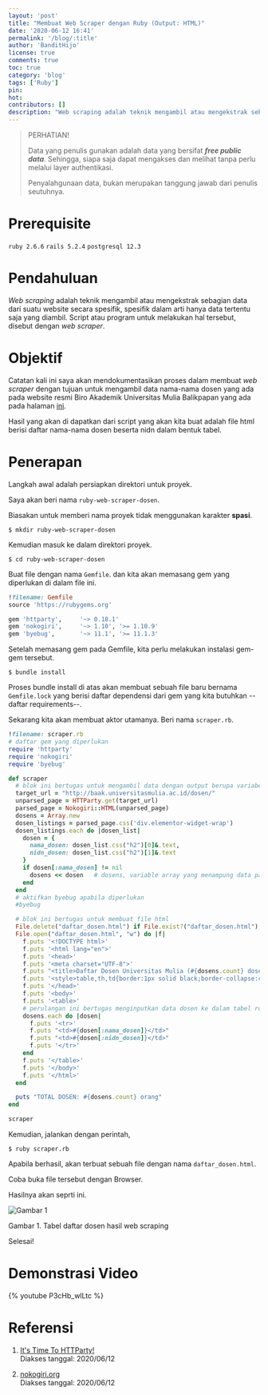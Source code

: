 ```yaml
---
layout: 'post'
title: "Membuat Web Scraper dengan Ruby (Output: HTML)"
date: '2020-06-12 16:41'
permalink: '/blog/:title'
author: 'BanditHijo'
license: true
comments: true
toc: true
category: 'blog'
tags: ['Ruby']
pin:
hot:
contributors: []
description: "Web scraping adalah teknik mengambil atau mengekstrak sebagian data dari suatu website secara spesifik secara otomatis."
---
```


> PERHATIAN!
> 
> Data yang penulis gunakan adalah data yang bersifat ***free public data***. Sehingga, siapa saja dapat mengakses dan melihat tanpa perlu melalui layer authentikasi.
> 
> Penyalahgunaan data, bukan merupakan tanggung jawab dari penulis seutuhnya.


# Prerequisite

`ruby 2.6.6` `rails 5.2.4` `postgresql 12.3`


# Pendahuluan

*Web scraping* adalah teknik mengambil atau mengekstrak sebagian data dari suatu website secara spesifik, spesifik dalam arti hanya data tertentu saja yang diambil. Script atau program untuk melakukan hal tersebut, disebut dengan *web scraper*.


# Objektif

Catatan kali ini saya akan mendokumentasikan proses dalam membuat *web scraper* dengan tujuan untuk mengambil data nama-nama dosen yang ada pada website resmi Biro Akademik Universitas Mulia Balikpapan yang ada pada halaman [ini](http://baak.universitasmulia.ac.id/dosen/).

Hasil yang akan di dapatkan dari script yang akan kita buat adalah file html berisi daftar nama-nama dosen beserta nidn dalam bentuk tabel.


# Penerapan

Langkah awal adalah persiapkan direktori untuk proyek.

Saya akan beri nama `ruby-web-scraper-dosen`.

Biasakan untuk memberi nama proyek tidak menggunakan karakter **spasi**.

```
$ mkdir ruby-web-scraper-dosen
```

Kemudian masuk ke dalam direktori proyek.

```
$ cd ruby-web-scraper-dosen
```

Buat file dengan nama `Gemfile`. dan kita akan memasang gem yang diperlukan di dalam file ini.

```ruby
!filename: Gemfile
source 'https://rubygems.org'

gem 'httparty',     '~> 0.18.1'
gem 'nokogiri',     '~> 1.10', '>= 1.10.9'
gem 'byebug',       '~> 11.1', '>= 11.1.3'
```

Setelah memasang gem pada Gemfile, kita perlu melakukan instalasi gem-gem tersebut.

```
$ bundle install
```

Proses bundle install di atas akan membuat sebuah file baru bernama `Gemfile.lock` yang berisi daftar dependensi dari gem yang kita butuhkan --daftar requirements--.

Sekarang kita akan membuat aktor utamanya. Beri nama `scraper.rb`.

```ruby
!filename: scraper.rb
# daftar gem yang diperlukan
require 'httparty'
require 'nokogiri'
require 'byebug'

def scraper
  # blok ini bertugas untuk mengambil data dengan output berupa variabel array
  target_url = "http://baak.universitasmulia.ac.id/dosen/"
  unparsed_page = HTTParty.get(target_url)
  parsed_page = Nokogiri::HTML(unparsed_page)
  dosens = Array.new
  dosen_listings = parsed_page.css('div.elementor-widget-wrap')
  dosen_listings.each do |dosen_list|
    dosen = {
      nama_dosen: dosen_list.css("h2")[0]&.text,
      nidn_dosen: dosen_list.css("h2")[1]&.text
    }
    if dosen[:nama_dosen] != nil
      dosens << dosen   # dosens, variable array yang menampung data para dosen
    end
  end
  # aktifkan byebug apabila diperlukan
  #byebug

  # blok ini bertugas untuk membuat file html
  File.delete("daftar_dosen.html") if File.exist?("daftar_dosen.html")
  File.open("daftar_dosen.html", "w") do |f|
    f.puts '<!DOCTYPE html>'
    f.puts '<html lang="en">'
    f.puts '<head>'
    f.puts '<meta charset="UTF-8">'
    f.puts "<title>Daftar Dosen Universitas Mulia (#{dosens.count} dosen)</title>"
    f.puts '<style>table,th,td{border:1px solid black;border-collapse:collapse;}</style>'
    f.puts '</head>'
    f.puts '<body>'
    f.puts '<table>'
    # perulangan ini bertugas menginputkan data dosen ke dalam tabel row
    dosens.each do |dosen|
      f.puts '<tr>'
      f.puts "<td>#{dosen[:nama_dosen]}</td>"
      f.puts "<td>#{dosen[:nidn_dosen]}</td>"
      f.puts '</tr>'
    end
    f.puts '</table>'
    f.puts '</body>'
    f.puts '</html>'
  end

  puts "TOTAL DOSEN: #{dosens.count} orang"
end

scraper
```

Kemudian, jalankan dengan perintah,

```
$ ruby scraper.rb
```

Apabila berhasil, akan terbuat sebuah file dengan nama `daftar_dosen.html`.

Coba buka file tersebut dengan Browser.

Hasilnya akan seprti ini.

![Gambar 1](https://i.postimg.cc/kGmFChFf/gambar-01.png)

Gambar 1. Tabel daftar dosen hasil web scraping

Selesai!


# Demonstrasi Video

{% youtube P3cHb_wlLtc %}


# Referensi

1. [It's Time To HTTParty!](https://blog.teamtreehouse.com/its-time-to-httparty)
<br>Diakses tanggal: 2020/06/12

2. [nokogiri.org](https://nokogiri.org/)
<br>Diakses tanggal: 2020/06/12

